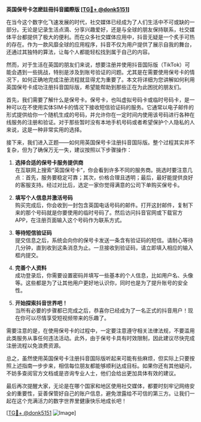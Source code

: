 **英国保号卡怎麽註冊抖音國際版 [[TG💪+ @donk5151](https://t.me/s/donk5151)]**

在当今这个数字化飞速发展的时代，社交媒体已经成为了人们生活中不可或缺的一部分。无论是记录生活点滴、分享兴趣爱好，还是与全球的朋友保持联系，社交媒体平台都提供了极大的便利。而在众多社交媒体应用中，抖音无疑是一个炙手可热的存在。作为一款风靡全球的应用程序，抖音不仅为用户提供了展示自我的舞台，还通过其独特的算法，让每个人都能轻松找到属于自己的内容。

然而，对于生活在英国的朋友们来说，想要注册并使用抖音国际版（TikTok）可能会遇到一些挑战，特别是涉及到账号验证的问题。尤其是在需要使用保号卡的情况下，如何正确地完成注册流程就显得尤为重要了。本文将详细为您讲解如何利用英国保号卡成功注册抖音国际版，希望能帮助到那些正在为此困扰的朋友们。

首先，我们需要了解什么是保号卡。保号卡，也叫虚拟号码卡或临时号码卡，是一种可以在不使用实体SIM卡的情况下接收短信验证码的服务。它通常以电子邮件的形式提供给你一个随机生成的号码，并允许你在一定时间内使用该号码进行各种在线服务的注册和验证。对于那些暂时没有本地手机号码或者希望保护个人隐私的人来说，这是一种非常实用的选择。

接下来，我们进入正题——如何用英国保号卡注册抖音国际版。整个过程其实并不复杂，但为了确保万无一失，建议按照以下步骤操作：

1. **选择合适的保号卡服务提供商**  
   在互联网上搜索“英国保号卡”，你会看到许多不同的服务商。挑选时要注意几点：首先，服务要稳定可靠；其次，价格合理且透明；最后，最好能提供良好的客服支持。经过对比后，选定一家你觉得满意的公司下单购买保号卡。

2. **填写个人信息并激活号码**  
   购买完成后，你会收到一封包含英国电话号码的邮件。打开这封邮件，复制下来的那个号码就是你要使用的临时号码了。然后访问抖音官网或下载官方APP，在注册页面输入这个号码作为联系方式。

3. **等待短信验证码**  
   提交信息之后，系统会向你的保号卡发送一条含有验证码的短信。请耐心等待几分钟，直到收到这条消息为止。一旦接收到验证码，请立即填入相应的输入框内提交。

4. **完善个人资料**  
   成功登录后，你需要设置密码并填写一些基本的个人信息，比如用户名、头像等。这些都是为了让其他用户更好地认识你，同时也是为了提升账号的安全性。

5. **开始探索抖音世界吧！**  
   当所有必要的步骤都已完成之后，恭喜你已经成为了一名正式的抖音用户！现在你可以尽情享受短视频带来的乐趣了。

需要注意的是，在使用保号卡的过程中，一定要注意遵守相关法律法规，不要滥用此类服务从事任何违法活动。此外，由于保号卡具有时效限制，因此建议尽快完成注册流程以免浪费资源。

总之，虽然使用英国保号卡注册抖音国际版听起来可能有些麻烦，但实际上只要按照上述指南一步步来，相信每位朋友都能够顺利达成目标。如果你还有其他疑问，不妨多查阅官方文档或是咨询专业人士，他们会给出更加具体有效的建议。

最后再次提醒大家，无论是在哪个国家和地区使用社交媒体，都要时刻牢记网络安全的重要性，妥善保管好自己的账户信息，避免泄露给不可信的第三方。让我们一起在这个充满活力的数字世界里健康快乐地成长吧！

[[TG💪+ @donk5151](https://t.me/s/donk5151) ![Image](https://i.postimg.cc/rwNCRYN7/Snipaste-2025-04-30-17-27-05.png)]